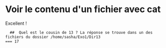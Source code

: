 # Voir le contenu d'un fichier avec cat

Excellent !

```{quizdown} 
  ##  Quel est le cousin de 13 ? La réponse se trouve dans un des fichiers du dossier /home/sasha/Exo1/Dir13 
=== 17
```


